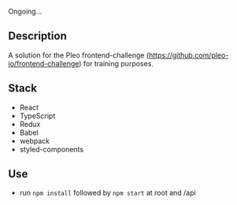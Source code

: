 Ongoing...

## Description

A solution for the Pleo frontend-challenge (https://github.com/pleo-io/frontend-challenge) for training purposes.

## Stack

- React
- TypeScript
- Redux
- Babel
- webpack
- styled-components

## Use

- run `npm install` followed by `npm start` at root and /api